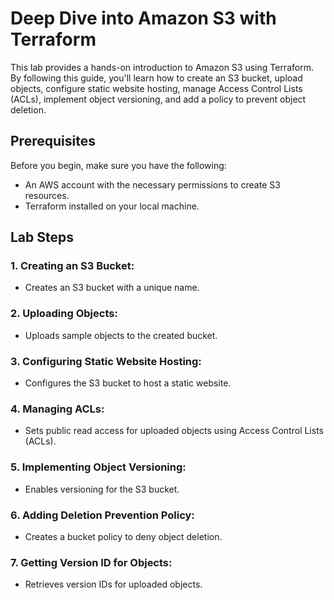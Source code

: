 # Deep Dive into Amazon S3 with Terraform 

This lab provides a hands-on introduction to Amazon S3 using Terraform. By following this guide, you'll learn how to create an S3 bucket, upload objects, configure static website hosting, manage Access Control Lists (ACLs), implement object versioning, and add a policy to prevent object deletion.

## Prerequisites

Before you begin, make sure you have the following:

- An AWS account with the necessary permissions to create S3 resources.
- Terraform installed on your local machine.


## Lab Steps

### 1. Creating an S3 Bucket:
   - Creates an S3 bucket with a unique name.

### 2. Uploading Objects:
   - Uploads sample objects to the created bucket.

### 3. Configuring Static Website Hosting:
   - Configures the S3 bucket to host a static website.

### 4. Managing ACLs:
   - Sets public read access for uploaded objects using Access Control Lists (ACLs).

### 5. Implementing Object Versioning:
   - Enables versioning for the S3 bucket.

### 6. Adding Deletion Prevention Policy:
   - Creates a bucket policy to deny object deletion.

### 7. Getting Version ID for Objects:
   - Retrieves version IDs for uploaded objects.

